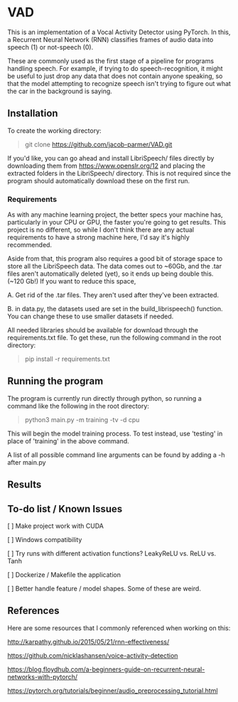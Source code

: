 # VAD

This is an implementation of a Vocal Activity Detector using PyTorch.
In this, a Recurrent Neural Network (RNN) classifies frames of audio data into speech (1) or not-speech (0).

These are commonly used as the first stage of a pipeline for programs handling speech.
For example, if trying to do speech-recognition, it might be useful to just drop any data that does not contain anyone speaking, so that the model attempting to recognize speech isn't trying to figure out what the car in the background is saying.

## Installation

To create the working directory:

> git clone https://github.com/jacob-parmer/VAD.git

If you'd like, you can go ahead and install LibriSpeech/ files directly by downloading them from https://www.openslr.org/12 and placing the extracted folders in the LibriSpeech/ directory. This is not required since the program should automatically download these on the first run.

### Requirements
As with any machine learning project, the better specs your machine has, particularly in your CPU or GPU, the faster you're going to get results.
This project is no different, so while I don't think there are any actual requirements to have a strong machine here, I'd say it's highly recommended.

Aside from that, this program also requires a good bit of storage space to store all the LibriSpeech data. The data comes out to ~60Gb, and the .tar files aren't automatically deleted (yet), so it ends up being double this. (~120 Gb!) If you want to reduce this space,

A. Get rid of the .tar files. They aren't used after they've been extracted. 

B. in data.py, the datasets used are set in the build_librispeech() function. You can change these to use smaller datasets if needed.

All needed libraries should be available for download through the requirements.txt file. To get these, run the following command in the root directory:

> pip install -r requirements.txt

## Running the program

The program is currently run directly through python, so running a command like the following in the root directory:

> python3 main.py -m training -tv -d cpu

This will begin the model training process. To test instead, use 'testing' in place of 'training' in the above command. 

A list of all possible command line arguments can be found by adding a -h after main.py

## Results

## To-do list / Known Issues

[ ] Make project work with CUDA 

[ ] Windows compatibility

[ ] Try runs with different activation functions? LeakyReLU vs. ReLU vs. Tanh

[ ] Dockerize / Makefile the application

[ ] Better handle feature / model shapes. Some of these are weird.


## References
Here are some resources that I commonly referenced when working on this:

http://karpathy.github.io/2015/05/21/rnn-effectiveness/

https://github.com/nicklashansen/voice-activity-detection

https://blog.floydhub.com/a-beginners-guide-on-recurrent-neural-networks-with-pytorch/

https://pytorch.org/tutorials/beginner/audio_preprocessing_tutorial.html
